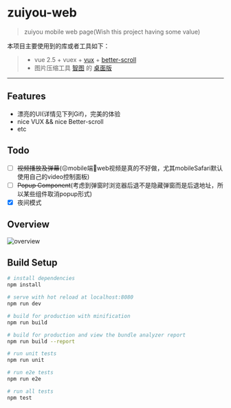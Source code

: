 # zuiyou-web

> zuiyou mobile web page(Wish this project having some value)

本项目主要使用到的库或者工具如下：

> * vue 2.5 + vuex + [vux](https://vux.li) + [better-scroll](https://github.com/ustbhuangyi/better-scroll)
> * 图片压缩工具 [智图](http://zhitu.isux.us/) 的 [桌面版](http://zhitu.isux.us/index.php/preview/download)

------

## Features
- 漂亮的UI(详情见下列Gif)，完美的体验
- nice VUX && nice Better-scroll
- etc
## Todo

- [ ] ~~视频播放及弹幕~~(:confounded:mobile端web视频是真的不好做，尤其mobileSafari默认使用自己的video控制面板)
- [ ] ~~Popup Component~~(考虑到弹窗时浏览器后退不是隐藏弹窗而是后退地址，所以某些组件取消popup形式)
- [x] 夜间模式

## Overview
![overview](./static/overview.gif)

## Build Setup

``` bash
# install dependencies
npm install

# serve with hot reload at localhost:8080
npm run dev

# build for production with minification
npm run build

# build for production and view the bundle analyzer report
npm run build --report

# run unit tests
npm run unit

# run e2e tests
npm run e2e

# run all tests
npm test
```